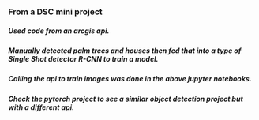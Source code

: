 ### From a DSC mini project

##### Used code from an arcgis api.
##### Manually detected palm trees and houses then fed that into a type of Single Shot detector R-CNN to train a model.
##### Calling the api to train images was done in the above jupyter notebooks.
##### Check the pytorch project to see a similar object detection project but with a different api.
